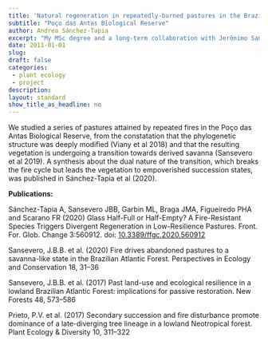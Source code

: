 ```yaml
---
title: 'Natural regeneration in repeatedly-burned pastures in the Brazilian Atlantic Forest'
subtitle: "Poço das Antas Biological Reserve"
author: Andrea Sánchez-Tapia
excerpt: "My MSc degree and a long-term collaboration with Jerônimo Sansevero (UFRRJ). Fire gradients in pasture-to-forest transitions"
date: 2011-01-01
slug: 
draft: false
categories:
 - plant ecology
 - project
description: 
layout: standard
show_title_as_headline: no
---
```



We studied a series of pastures attained by repeated fires in the Poço das Antas Biological Reserve, from the constatation that the phylogenetic structure was deeply modified (Viany et al 2018) and that the resulting vegetation is undergoing a transition towards derived savanna (Sansevero et al 2019). A synthesis about the dual nature of the transition, which breaks the fire cycle but leads the vegetation to empoverished succession states, was published in Sánchez-Tapia et al (2020).


__Publications:__ 


Sánchez-Tapia A, Sansevero JBB, Garbin ML, Braga JMA, Figueiredo PHA and Scarano FR (2020) Glass Half-Full or Half-Empty? A Fire-Resistant Species Triggers Divergent Regeneration in Low-Resilience Pastures. Front. For. Glob. Change 3:560912. doi: [10.3389/ffgc.2020.560912](https://www.frontiersin.org/articles/10.3389/ffgc.2020.560912/full)
 
Sansevero, J.B.B. et al. (2020) Fire drives abandoned pastures to a savanna-like state in the Brazilian Atlantic Forest. Perspectives in Ecology and Conservation 18, 31–36

Sansevero, J.B.B. et al. (2017) Past land-use and ecological resilience in a lowland Brazilian Atlantic Forest: implications for passive restoration. New Forests 48, 573–586

Prieto, P.V. et al. (2017) Secondary succession and fire disturbance promote dominance of a late-diverging tree lineage in a lowland Neotropical forest. Plant Ecology & Diversity 10, 311–322
